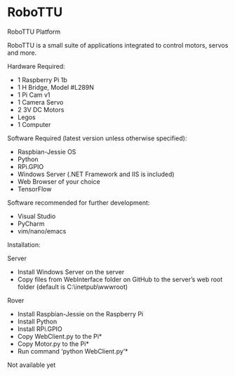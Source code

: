 # RoboTTU

RoboTTU Platform

RoboTTU is a small suite of applications integrated to control motors, servos and more. 

Hardware Required:
* 1 Raspberry Pi 1b
* 1 H Bridge, Model #L289N
* 1 Pi Cam v1
* 1 Camera Servo
* 2 3V DC Motors
* Legos
* 1 Computer

Software Required (latest version unless otherwise specified):
* Raspbian-Jessie OS
* Python
* RPi.GPIO
* Windows Server (.NET Framework and IIS is included)
* Web Browser of your choice
* TensorFlow

Software recommended for further development:
* Visual Studio
* PyCharm
* vim/nano/emacs

Installation:

Server
* Install Windows Server on the server
* Copy files from WebInterface folder on GitHub to the server’s web root folder (default is C:\inetpub\wwwroot)

Rover
* Install Raspbian-Jessie on the Raspberry Pi
* Install Python
* Install RPi.GPIO
* Copy WebClient.py to the Pi*
* Copy Motor.py to the Pi*
* Run command ‘python WebClient.py’*

Not available yet
